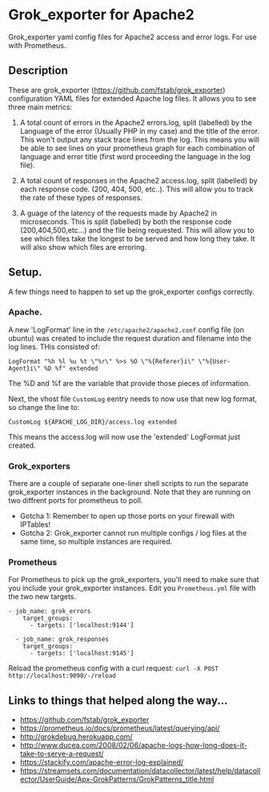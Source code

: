 # Grok_exporter for Apache2
Grok_exporter yaml config files for Apache2 access and error logs. For use with Prometheus.

## Description
These are grok_exporter (https://github.com/fstab/grok_exporter) configuration YAML files for extended Apache log files. It allows you to see three main metrics:

1. A total count of errors in the Apache2 errors.log, split (labelled) by the Language of the error (Usually PHP in my case) and the title of the error. This won't output any stack trace lines from the log.
This means you will be able to see lines on your prometheus graph for each combination of language and error title (first word proceeding the language in the log file).

2. A total count of responses in the Apache2 access.log, split (labelled) by each response code. (200, 404, 500, etc..). This will allow you to track the rate of these types of responses.

3. A guage of the latency of the requests made by Apache2 in microseconds. This is split (labelled) by both the response code (200,404,500,etc...) and the file being requested. This will allow you to see which files take the longest to be served and how long they take. It will also show which files are erroring.

## Setup.

A few things need to happen to set up the grok_exporter configs correctly.

### Apache. 

A new 'LogFormat' line in the `/etc/apache2/apache2.conf` config file (on ubuntu) was created to include the request duration and filename into the log lines. THis consisted of:

```
LogFormat "%h %l %u %t \"%r\" %>s %O \"%{Referer}i\" \"%{User-Agent}i\" %D %f" extended
```
The %D and %f are the variable that provide those pieces of information.

Next, the vhost file `CustomLog` eentry needs to now use that new log format, so change the line to:

```
CustomLog ${APACHE_LOG_DIR}/access.log extended 
```

This means the access.log will now use the 'extended' LogFormat just created.

### Grok_exporters

There are a couple of separate one-liner shell scripts to run the separate grok_exporter instances in the background. Note that they are running on two diffrent ports for prometheus to poll. 

- Gotcha 1: Remember to open up those ports on your firewall with IPTables!
- Gotcha 2: Grok_exporter cannot run multiple configs / log files at the same time, so multiple instances are required.

### Prometheus

For Prometheus to pick up the grok_exporters, you'll need to make sure that you include your grok_exporter instances. Edit you `Prometheus.yml` file with the two new targets.

```
- job_name: grok_errors
    target_groups:
      - targets: ['localhost:9144']

  - job_name: grok_responses
    target_groups:
      - targets: ['localhost:9145']
```

Reload the prometheus config with a curl request: `curl -X POST http://localhost:9090/-/reload`

## Links to things that helped along the way...

- https://github.com/fstab/grok_exporter
- https://prometheus.io/docs/prometheus/latest/querying/api/
- http://grokdebug.herokuapp.com/
- http://www.ducea.com/2008/02/06/apache-logs-how-long-does-it-take-to-serve-a-request/
- https://stackify.com/apache-error-log-explained/
- https://streamsets.com/documentation/datacollector/latest/help/datacollector/UserGuide/Apx-GrokPatterns/GrokPatterns_title.html
